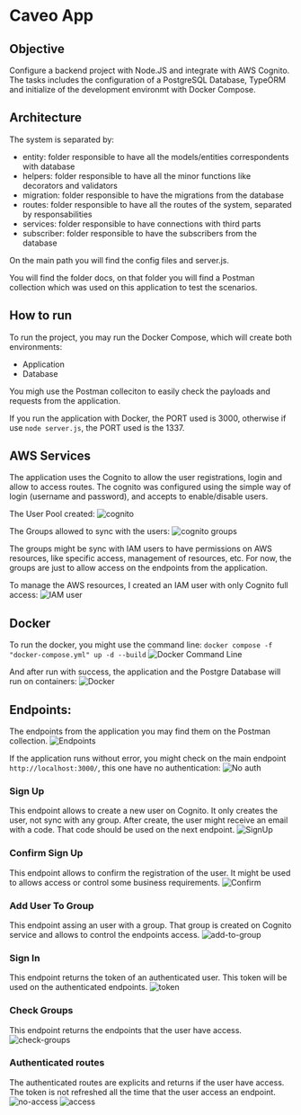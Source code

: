 # Caveo App
## Objective
Configure a backend project with Node.JS and integrate with AWS Cognito. The tasks includes the configuration of a PostgreSQL Database, TypeORM and initialize of the development environmt with Docker Compose.

## Architecture
The system is separated by:
- entity: folder responsible to have all the models/entities correspondents with database
- helpers: folder responsible to have all the minor functions like decorators and validators
- migration: folder responsible to have the migrations from the database
- routes: folder responsible to have all the routes of the system, separated by responsabilities
- services: folder responsible to have connections with third parts
- subscriber: folder responsible to have the subscribers from the database

On the main path you will find the config files and server.js.

You will find the folder docs, on that folder you will find a Postman collection which was used on this application to test the scenarios.

## How to run
To run the project, you may run the Docker Compose, which will create both environments:
- Application
- Database

You migh use the Postman colleciton to easily check the payloads and requests from the application.

If you run the application with Docker, the PORT used is 3000, otherwise if use `node server.js`, the PORT used is the 1337.

## AWS Services
The application uses the Cognito to allow the user registrations, login and allow to access routes.
The cognito was configured using the simple way of login (username and password), and accepts to enable/disable users.

The User Pool created:
![cognito](docs/images/cognito.png "Cognito")

The Groups allowed to sync with the users:
![cognito groups](docs/images/cognito-groups.png "Cognito Groups")

The groups might be sync with IAM users to have permissions on AWS resources, like specific access, management of resources, etc. 
For now, the groups are just to allow access on the endpoints from the application.

To manage the AWS resources, I created an IAM user with only Cognito full access:
![IAM user](docs/images/iam-user.png "IAM user")

## Docker
To run the docker, you might use the command line:
`docker compose -f "docker-compose.yml" up -d --build`
![Docker Command Line](docs/images/docker-command-line.png "Docker Command Line")

And after run with success, the application and the Postgre Database will run on containers:
![Docker](docs/images/docker-running.png "Docker")

## Endpoints:
The endpoints from the application you may find them on the Postman collection.
![Endpoints](docs/images/endpoints.png "Endpoints")

If the application runs without error, you might check on the main endpoint `http://localhost:3000/`, this one have no authentication:
![No auth](docs/images/no-auth.png "No auth")

### Sign Up
This endpoint allows to create a new user on Cognito.
It only creates the user, not sync with any group.
After create, the user might receive an email with a code. That code should be used on the next endpoint.
![SignUp](docs/images/signup.png "SignUp")

### Confirm Sign Up
This endpoint allows to confirm the registration of the user. It might be used to allows access or control some business requirements. 
![Confirm](docs/images/confirm.png "Confirm")

### Add User To Group
This endpoint assing an user with a group. That group is created on Cognito service and allows to control the endpoints access.
![add-to-group](docs/images/add-to-group.png "add-to-group")

### Sign In
This endpoint returns the token of an authenticated user. This token will be used on the authenticated endpoints.
![token](docs/images/token.png "token")

### Check Groups
This endpoint returns the endpoints that the user have access.
![check-groups](docs/images/check-groups.png "check-groups")

### Authenticated routes
The authenticated routes are explicits and returns if the user have access.
The token is not refreshed all the time that the user access an endpoint. 
![no-access](docs/images/no-access.png "no-access")
![access](docs/images/access.png "access")
